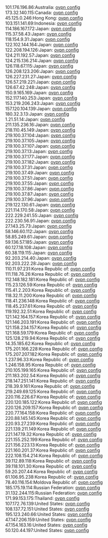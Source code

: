 101.176.196.86:Australia: [ovpn config](vpn/101_176_196_86.ovpn)  
173.32.140.115:Canada: [ovpn config](vpn/173_32_140_115.ovpn)  
45.125.0.246:Hong Kong: [ovpn config](vpn/45_125_0_246.ovpn)  
103.151.141.69:Indonesia: [ovpn config](vpn/103_151_141_69.ovpn)  
114.186.167.172:Japan: [ovpn config](vpn/114_186_167_172.ovpn)  
115.37.58.43:Japan: [ovpn config](vpn/115_37_58_43.ovpn)  
118.154.9.31:Japan: [ovpn config](vpn/118_154_9_31.ovpn)  
122.102.144.164:Japan: [ovpn config](vpn/122_102_144_164.ovpn)  
122.208.194.126:Japan: [ovpn config](vpn/122_208_194_126.ovpn)  
124.211.192.57:Japan: [ovpn config](vpn/124_211_192_57.ovpn)  
124.215.136.214:Japan: [ovpn config](vpn/124_215_136_214.ovpn)  
126.118.67.115:Japan: [ovpn config](vpn/126_118_67_115.ovpn)  
126.208.123.206:Japan: [ovpn config](vpn/126_208_123_206.ovpn)  
126.227.231.27:Japan: [ovpn config](vpn/126_227_231_27.ovpn)  
126.57.219.221:Japan: [ovpn config](vpn/126_57_219_221.ovpn)  
126.67.42.248:Japan: [ovpn config](vpn/126_67_42_248.ovpn)  
150.9.165.169:Japan: [ovpn config](vpn/150_9_165_169.ovpn)  
152.117.140.253:Japan: [ovpn config](vpn/152_117_140_253.ovpn)  
153.219.206.243:Japan: [ovpn config](vpn/153_219_206_243.ovpn)  
157.120.104.139:Japan: [ovpn config](vpn/157_120_104_139.ovpn)  
180.32.3.13:Japan: [ovpn config](vpn/180_32_3_13.ovpn)  
1.21.51.14:Japan: [ovpn config](vpn/1_21_51_14.ovpn)  
211.135.236.16:Japan: [ovpn config](vpn/211_135_236_16.ovpn)  
218.110.45.149:Japan: [ovpn config](vpn/218_110_45_149.ovpn)  
219.100.37.104:Japan: [ovpn config](vpn/219_100_37_104.ovpn)  
219.100.37.105:Japan: [ovpn config](vpn/219_100_37_105.ovpn)  
219.100.37.107:Japan: [ovpn config](vpn/219_100_37_107.ovpn)  
219.100.37.13:Japan: [ovpn config](vpn/219_100_37_13.ovpn)  
219.100.37.177:Japan: [ovpn config](vpn/219_100_37_177.ovpn)  
219.100.37.182:Japan: [ovpn config](vpn/219_100_37_182.ovpn)  
219.100.37.31:Japan: [ovpn config](vpn/219_100_37_31.ovpn)  
219.100.37.49:Japan: [ovpn config](vpn/219_100_37_49.ovpn)  
219.100.37.51:Japan: [ovpn config](vpn/219_100_37_51.ovpn)  
219.100.37.55:Japan: [ovpn config](vpn/219_100_37_55.ovpn)  
219.100.37.86:Japan: [ovpn config](vpn/219_100_37_86.ovpn)  
219.100.37.87:Japan: [ovpn config](vpn/219_100_37_87.ovpn)  
219.100.37.96:Japan: [ovpn config](vpn/219_100_37_96.ovpn)  
219.122.130.61:Japan: [ovpn config](vpn/219_122_130_61.ovpn)  
221.114.170.58:Japan: [ovpn config](vpn/221_114_170_58.ovpn)  
222.229.241.55:Japan: [ovpn config](vpn/222_229_241_55.ovpn)  
222.230.56.91:Japan: [ovpn config](vpn/222_230_56_91.ovpn)  
27.143.25.73:Japan: [ovpn config](vpn/27_143_25_73.ovpn)  
58.146.60.112:Japan: [ovpn config](vpn/58_146_60_112.ovpn)  
58.85.249.61:Japan: [ovpn config](vpn/58_85_249_61.ovpn)  
59.136.57.185:Japan: [ovpn config](vpn/59_136_57_185.ovpn)  
60.127.18.108:Japan: [ovpn config](vpn/60_127_18_108.ovpn)  
60.38.119.115:Japan: [ovpn config](vpn/60_38_119_115.ovpn)  
92.203.214.40:Japan: [ovpn config](vpn/92_203_214_40.ovpn)  
92.203.222.28:Japan: [ovpn config](vpn/92_203_222_28.ovpn)  
110.11.97.231:Korea Republic of: [ovpn config](vpn/110_11_97_231.ovpn)  
111.118.76.26:Korea Republic of: [ovpn config](vpn/111_118_76_26.ovpn)  
112.148.182.181:Korea Republic of: [ovpn config](vpn/112_148_182_181.ovpn)  
115.23.126.59:Korea Republic of: [ovpn config](vpn/115_23_126_59.ovpn)  
115.41.2.203:Korea Republic of: [ovpn config](vpn/115_41_2_203.ovpn)  
118.32.11.200:Korea Republic of: [ovpn config](vpn/118_32_11_200.ovpn)  
118.41.236.148:Korea Republic of: [ovpn config](vpn/118_41_236_148.ovpn)  
118.45.237.61:Korea Republic of: [ovpn config](vpn/118_45_237_61.ovpn)  
119.192.32.51:Korea Republic of: [ovpn config](vpn/119_192_32_51.ovpn)  
121.142.164.157:Korea Republic of: [ovpn config](vpn/121_142_164_157.ovpn)  
121.146.203.191:Korea Republic of: [ovpn config](vpn/121_146_203_191.ovpn)  
121.158.234.157:Korea Republic of: [ovpn config](vpn/121_158_234_157.ovpn)  
121.168.59.179:Korea Republic of: [ovpn config](vpn/121_168_59_179.ovpn)  
125.128.219.94:Korea Republic of: [ovpn config](vpn/125_128_219_94.ovpn)  
14.35.185.62:Korea Republic of: [ovpn config](vpn/14_35_185_62.ovpn)  
175.201.166.228:Korea Republic of: [ovpn config](vpn/175_201_166_228.ovpn)  
175.207.207.182:Korea Republic of: [ovpn config](vpn/175_207_207_182.ovpn)  
1.237.96.33:Korea Republic of: [ovpn config](vpn/1_237_96_33.ovpn)  
1.246.158.95:Korea Republic of: [ovpn config](vpn/1_246_158_95.ovpn)  
210.105.199.165:Korea Republic of: [ovpn config](vpn/210_105_199_165.ovpn)  
211.183.202.54:Korea Republic of: [ovpn config](vpn/211_183_202_54.ovpn)  
218.147.251.141:Korea Republic of: [ovpn config](vpn/218_147_251_141.ovpn)  
218.39.9.161:Korea Republic of: [ovpn config](vpn/218_39_9_161.ovpn)  
219.249.69.125:Korea Republic of: [ovpn config](vpn/219_249_69_125.ovpn)  
220.116.226.67:Korea Republic of: [ovpn config](vpn/220_116_226_67.ovpn)  
220.120.185.122:Korea Republic of: [ovpn config](vpn/220_120_185_122.ovpn)  
220.126.209.157:Korea Republic of: [ovpn config](vpn/220_126_209_157.ovpn)  
220.77.164.158:Korea Republic of: [ovpn config](vpn/220_77_164_158.ovpn)  
220.88.145.145:Korea Republic of: [ovpn config](vpn/220_88_145_145.ovpn)  
220.93.27.239:Korea Republic of: [ovpn config](vpn/220_93_27_239.ovpn)  
221.139.211.149:Korea Republic of: [ovpn config](vpn/221_139_211_149.ovpn)  
221.147.19.32:Korea Republic of: [ovpn config](vpn/221_147_19_32.ovpn)  
221.155.252.199:Korea Republic of: [ovpn config](vpn/221_155_252_199.ovpn)  
221.156.223.13:Korea Republic of: [ovpn config](vpn/221_156_223_13.ovpn)  
221.160.201.37:Korea Republic of: [ovpn config](vpn/221_160_201_37.ovpn)  
222.108.154.214:Korea Republic of: [ovpn config](vpn/222_108_154_214.ovpn)  
39.112.89.118:Korea Republic of: [ovpn config](vpn/39_112_89_118.ovpn)  
39.118.101.30:Korea Republic of: [ovpn config](vpn/39_118_101_30.ovpn)  
59.20.207.44:Korea Republic of: [ovpn config](vpn/59_20_207_44.ovpn)  
61.106.95.238:Korea Republic of: [ovpn config](vpn/61_106_95_238.ovpn)  
78.40.116.154:Moldova Republic of: [ovpn config](vpn/78_40_116_154.ovpn)  
185.175.19.114:Russian Federation: [ovpn config](vpn/185_175_19_114.ovpn)  
31.132.244.115:Russian Federation: [ovpn config](vpn/31_132_244_115.ovpn)  
171.99.153.175:Thailand: [ovpn config](vpn/171_99_153_175.ovpn)  
107.172.76.139:United States: [ovpn config](vpn/107_172_76_139.ovpn)  
108.137.72.151:United States: [ovpn config](vpn/108_137_72_151.ovpn)  
195.123.240.66:United States: [ovpn config](vpn/195_123_240_66.ovpn)  
47.147.206.159:United States: [ovpn config](vpn/47_147_206_159.ovpn)  
47.154.163.16:United States: [ovpn config](vpn/47_154_163_16.ovpn)  
50.120.44.197:United States: [ovpn config](vpn/50_120_44_197.ovpn)  
